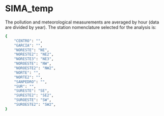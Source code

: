 # SIMA_temp
The pollution and meteorological measurements are averaged by hour (data are divided by year). The station nomenclature selected for the analysis is:
```bash
{
    "CENTRO": "",
    "GARCIA": "",
    "NORESTE": "NE",
    "NORESTE2": "NE2",
    "NORESTE3": "NE3",
    "NOROESTE": "NW",
    "NOROESTE2": "NW2",
    "NORTE": "",
    "NORTE2": "",
    "SANPEDRO": "",
    "SUR": "",
    "SURESTE": "SE",
    "SURESTE2": "SE2",
    "SUROESTE": "SW",
    "SUROESTE2": "SW2",
}
```

